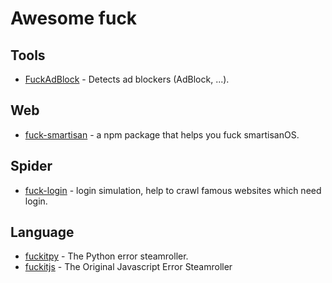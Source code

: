 # Awesome fuck

## Tools

- [FuckAdBlock](https://github.com/sitexw/FuckAdBlock) - Detects ad blockers (AdBlock, ...).

## Web

- [fuck-smartisan](https://github.com/geektheripper/fuck-smartisan) - a npm package that helps you fuck smartisanOS.

## Spider

- [fuck-login](https://github.com/xchaoinfo/fuck-login) - login simulation, help to crawl famous websites which need login.

## Language

- [fuckitpy](https://github.com/ajalt/fuckitpy) - The Python error steamroller.
- [fuckitjs](https://github.com/mattdiamond/fuckitjs) - The Original Javascript Error Steamroller